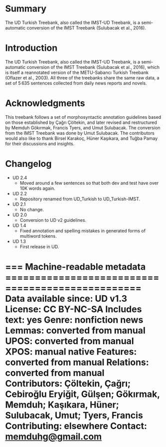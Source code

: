 # Summary

The UD Turkish Treebank, also called the IMST-UD Treebank, is a semi-automatic conversion of the IMST Treebank (Sulubacak et al., 2016).

# Introduction

The UD Turkish Treebank, also called the IMST-UD Treebank, is a semi-automatic conversion of the IMST Treebank (Sulubacak et al., 2016), which is itself a reannotated version of the METU-Sabancı Turkish Treebank (Oflazer et al., 2003). All three of the treebanks share the same raw data, a set of 5 635 sentences collected from daily news reports and novels.

# Acknowledgments

This treebank follows a set of morphosyntactic annotation guidelines based on those established by Çağrı Çöltekin, and later revised and restructured by Memduh Gökırmak, Francis Tyers, and Umut Sulubacak. The conversion from the IMST Treebank was done by Umut Sulubacak. The contributors would also like to thank Birsel Karakoç, Hüner Kaşıkara, and Tuğba Pamay for their discussions and insights.

# Changelog

* UD 2.4
  * Moved around a few sentences so that both dev and test have over 10K words again.
* UD 2.2
  * Repository renamed from UD_Turkish to UD_Turkish-IMST.
* UD 2.1
  * No change.
* UD 2.0
  * Conversion to UD v2 guidelines.
* UD 1.4
  * Fixed annotation and spelling mistakes in generated forms of multiword tokens.
* UD 1.3
  * First release in UD.

=== Machine-readable metadata =================================================
Data available since: UD v1.3
License: CC BY-NC-SA
Includes text: yes
Genre: nonfiction news
Lemmas: converted from manual
UPOS: converted from manual
XPOS: manual native
Features: converted from manual
Relations: converted from manual
Contributors: Çöltekin, Çağrı; Cebiroğlu Eryiğit, Gülşen; Gökırmak, Memduh; Kaşıkara, Hüner; Sulubacak, Umut; Tyers, Francis
Contributing: elsewhere
Contact: memduhg@gmail.com
===============================================================================
